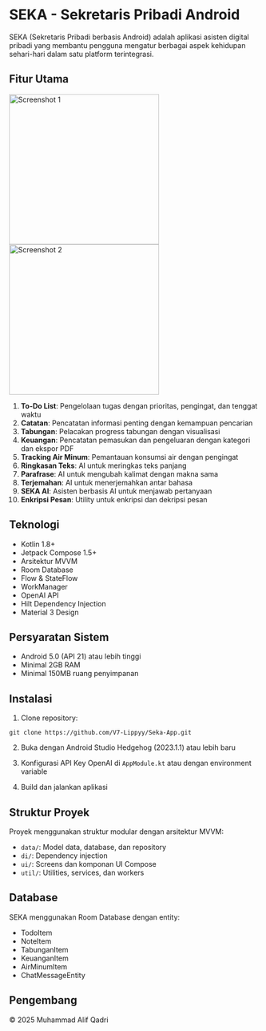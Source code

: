 # SEKA - Sekretaris Pribadi Android

SEKA (Sekretaris Pribadi berbasis Android) adalah aplikasi asisten digital pribadi yang membantu pengguna mengatur berbagai aspek kehidupan sehari-hari dalam satu platform terintegrasi.

## Fitur Utama
<img src="https://github.com/user-attachments/assets/6623e6f7-cf38-4ca3-bbe6-7baac6290df5" width="300" alt="Screenshot 1"> <img src="https://github.com/user-attachments/assets/6da1548f-71be-4a82-a6a1-cc7756d5b6bd" width="300" alt="Screenshot 2">


1. **To-Do List**: Pengelolaan tugas dengan prioritas, pengingat, dan tenggat waktu
2. **Catatan**: Pencatatan informasi penting dengan kemampuan pencarian
3. **Tabungan**: Pelacakan progress tabungan dengan visualisasi
4. **Keuangan**: Pencatatan pemasukan dan pengeluaran dengan kategori dan ekspor PDF
5. **Tracking Air Minum**: Pemantauan konsumsi air dengan pengingat
6. **Ringkasan Teks**: AI untuk meringkas teks panjang
7. **Parafrase**: AI untuk mengubah kalimat dengan makna sama
8. **Terjemahan**: AI untuk menerjemahkan antar bahasa
9. **SEKA AI**: Asisten berbasis AI untuk menjawab pertanyaan
10. **Enkripsi Pesan**: Utility untuk enkripsi dan dekripsi pesan

## Teknologi

- Kotlin 1.8+
- Jetpack Compose 1.5+
- Arsitektur MVVM
- Room Database
- Flow & StateFlow
- WorkManager
- OpenAI API
- Hilt Dependency Injection
- Material 3 Design

## Persyaratan Sistem

- Android 5.0 (API 21) atau lebih tinggi
- Minimal 2GB RAM
- Minimal 150MB ruang penyimpanan

## Instalasi

1. Clone repository:
```
git clone https://github.com/V7-Lippyy/Seka-App.git
```

2. Buka dengan Android Studio Hedgehog (2023.1.1) atau lebih baru

3. Konfigurasi API Key OpenAI di `AppModule.kt` atau dengan environment variable

4. Build dan jalankan aplikasi

## Struktur Proyek

Proyek menggunakan struktur modular dengan arsitektur MVVM:

- `data/`: Model data, database, dan repository
- `di/`: Dependency injection
- `ui/`: Screens dan komponan UI Compose
- `util/`: Utilities, services, dan workers

## Database

SEKA menggunakan Room Database dengan entity:
- TodoItem
- NoteItem
- TabunganItem
- KeuanganItem
- AirMinumItem
- ChatMessageEntity

## Pengembang

© 2025 Muhammad Alif Qadri
